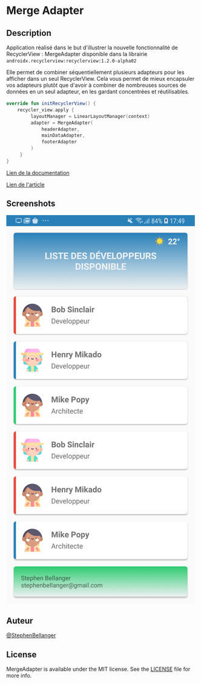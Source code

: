 # Merge Adapter

## Description

Application réalisé dans le but d'illustrer la nouvelle fonctionnalité de RecyclerView : MergeAdapter disponible dans la librairie `androidx.recyclerview:recyclerview:1.2.0-alpha02`

Elle permet de combiner séquentiellement plusieurs adapteurs pour les afficher dans un seul RecyclerView. Cela vous permet de mieux encapsuler vos adapteurs plutôt que d'avoir à combiner de nombreuses sources de données en un seul adapteur, en les gardant concentrées et réutilisables.


```kotlin
override fun initRecyclerView() {
    recycler_view.apply {
         layoutManager = LinearLayoutManager(context)
         adapter = MergeAdapter(
             headerAdapter,
             mainDataAdapter,
             footerAdapter
         )
     }
}
```

[Lien de la documentation](https://developer.android.com/reference/androidx/recyclerview/widget/MergeAdapter)

[Lien de l'article](https://stephenbellanger.wordpress.com/2020/05/31/merge-adapter/)


## Screenshots

![GitHub Logo](/screenshots/device-2020-05-31-174917.png)

## Auteur

[@StephenBellanger](https://stephenbellanger.wordpress.com) 

## License

MergeAdapter is available under the MIT license. See the  [LICENSE](https://github.com/stephenbellanger/ProBill/blob/master/LICENSE)  file for more info.
